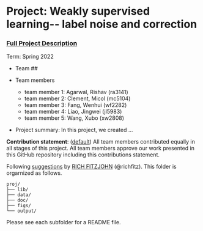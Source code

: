 # Project: Weakly supervised learning-- label noise and correction


### [Full Project Description](doc/project3_desc.md)

Term: Spring 2022

+ Team ##
+ Team members
	+ team member 1: Agarwal, Rishav (ra3141)
	+ team member 2: Clement, Micol (mc5104)
	+ team member 3: Fang, Wenhui (wf2282)
	+ team member 4: Liao, Jingwei (jl5983)
	+ team member 5: Wang, Xubo (xw2808)

+ Project summary: In this project, we created ...
	
**Contribution statement**: ([default](doc/a_note_on_contributions.md)) All team members contributed equally in all stages of this project. All team members approve our work presented in this GitHub repository including this contributions statement. 

Following [suggestions](http://nicercode.github.io/blog/2013-04-05-projects/) by [RICH FITZJOHN](http://nicercode.github.io/about/#Team) (@richfitz). This folder is orgarnized as follows.

```
proj/
├── lib/
├── data/
├── doc/
├── figs/
└── output/
```

Please see each subfolder for a README file.
